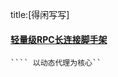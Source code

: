 title:[得闲写写]
#### [轻量级RPC长连接脚手架](https://github.com/fdisk123/original/tree/snapshot2.11)
```` 基于netty 长连接 zookeeper/consul自发现HA 结构，序列化自由实现。
```` 以动态代理为核心``

